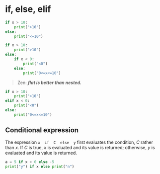 # if, else, elif
```python
if x > 10:
	print(">10")
else:
	print("<=10")
```
```python
if x > 10:
	print(">10")
else:
	if x < 0:
		print("<0")
	else:
		print("0<=x<=10")
```

> Zen: ***flat is better than nested.***

```python
if x > 10:
	print(">10")
elif x < 0:
	print("<0")
else:
	print("0<=x<=10")
```
## Conditional expression
The expression `x  if  C  else  y` first evaluates the condition, _C_ rather than _x_. If _C_ is true, _x_ is evaluated and its value is returned; otherwise, _y_ is evaluated and its value is returned.
```python
a = 5 if x > 0 else -5
print("y") if x else print("n")
```
<!--stackedit_data:
eyJoaXN0b3J5IjpbMTAyMjMyNzc5MCw5NjkzODEzMTFdfQ==
-->